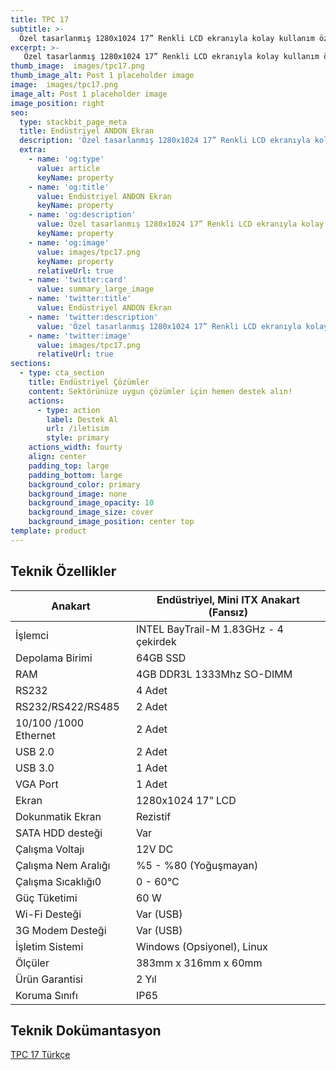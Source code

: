 ```yaml
---
title: TPC 17
subtitle: >-
  Özel tasarlanmış 1280x1024 17” Renkli LCD ekranıyla kolay kullanım özelliği sağlamaktadır. Windows ya da Linux işletim sistemi ile kullanılabilir.   
excerpt: >-
   Özel tasarlanmış 1280x1024 17” Renkli LCD ekranıyla kolay kullanım özelliği sağlamaktadır. Windows ya da Linux işletim sistemi ile kullanılabilir.
thumb_image:  images/tpc17.png
thumb_image_alt: Post 1 placeholder image
image:  images/tpc17.png
image_alt: Post 1 placeholder image
image_position: right
seo:
  type: stackbit_page_meta
  title: Endüstriyel ANDON Ekran
  description: 'Özel tasarlanmış 1280x1024 17” Renkli LCD ekranıyla kolay kullanım özelliği sağlamaktadır. Windows ya da Linux işletim sistemi ile kullanılabilir.'
  extra:
    - name: 'og:type'
      value: article
      keyName: property
    - name: 'og:title'
      value: Endüstriyel ANDON Ekran
      keyName: property
    - name: 'og:description'
      value: Özel tasarlanmış 1280x1024 17” Renkli LCD ekranıyla kolay kullanım özelliği sağlamaktadır. Windows ya da Linux işletim sistemi ile kullanılabilir.
      keyName: property
    - name: 'og:image'
      value: images/tpc17.png
      keyName: property
      relativeUrl: true
    - name: 'twitter:card'
      value: summary_large_image
    - name: 'twitter:title'
      value: Endüstriyel ANDON Ekran
    - name: 'twitter:description'
      value: 'Özel tasarlanmış 1280x1024 17” Renkli LCD ekranıyla kolay kullanım özelliği sağlamaktadır. Windows ya da Linux işletim sistemi ile kullanılabilir.'
    - name: 'twitter:image'
      value: images/tpc17.png
      relativeUrl: true
sections:      
  - type: cta_section
    title: Endüstriyel Çözümler
    content: Sektörünüze uygun çözümler için hemen destek alın!
    actions:
      - type: action
        label: Destek Al
        url: /iletisim
        style: primary
    actions_width: fourty
    align: center
    padding_top: large
    padding_bottom: large
    background_color: primary
    background_image: none
    background_image_opacity: 10
    background_image_size: cover
    background_image_position: center top       
template: product
---
```


## Teknik Özellikler

| Anakart               | Endüstriyel, Mini ITX Anakart (Fansız) |
| --------------------- | -------------------------------------- |
| İşlemci               | INTEL BayTrail-M 1.83GHz - 4 çekirdek  |
| Depolama Birimi       | 64GB SSD                               |
| RAM                   | 4GB DDR3L 1333Mhz SO-DIMM              |
| RS232                 | 4 Adet                                 |
| RS232/RS422/RS485     | 2 Adet                                 |
| 10/100 /1000 Ethernet | 2 Adet                                 |
| USB 2.0               | 2 Adet                                 |
| USB 3.0               | 1 Adet                                 |
| VGA Port              | 1 Adet                                 |
| Ekran                 | 1280x1024 17” LCD                      |
| Dokunmatik Ekran      | Rezistif                               |
| SATA HDD desteği      | Var                                    |
| Çalışma Voltajı       | 12V DC                                 |
| Çalışma Nem Aralığı   | %5 - %80 (Yoğuşmayan)                  |
| Çalışma Sıcaklığı0    | 0 - 60°C                               |
| Güç Tüketimi          | 60 W                                   |
| Wi-Fi Desteği         | Var (USB)                              |
| 3G Modem Desteği      | Var (USB)                              |
| İşletim Sistemi       | Windows (Opsiyonel), Linux             |
| Ölçüler               | 383mm x 316mm x 60mm                   |
| Ürün Garantisi        | 2 Yıl                                  |
| Koruma Sınıfı         | IP65                                   |


## Teknik Dokümantasyon 

[TPC 17 Türkçe](/docs/tpc-17-tr.pdf)